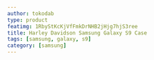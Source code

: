 ```yaml
---
author: tokodab
type: product
featimg: 1RbyStKcKjVfFmkDrNHB2jHjg7hjS3ree
title: Harley Davidson Samsung Galaxy S9 Case
tags: [samsung, galaxy, s9]
category: [samsung]
---
```

